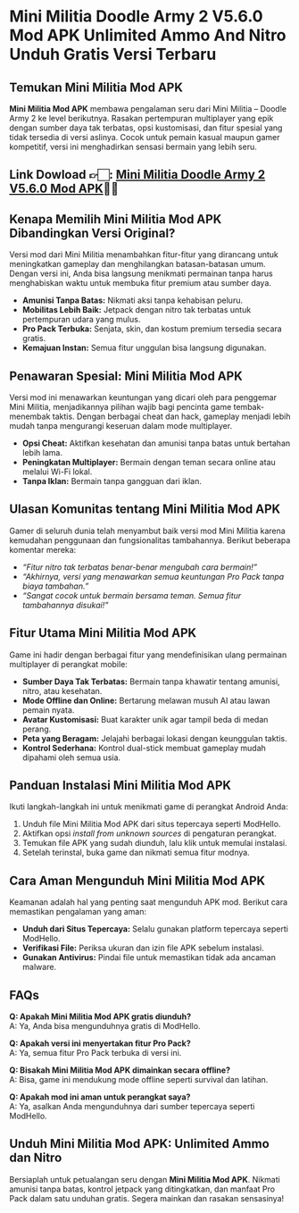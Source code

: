 # Mini Militia Doodle Army 2 V5.6.0 Mod APK Unlimited Ammo And Nitro Unduh Gratis Versi Terbaru

## Temukan Mini Militia Mod APK
**Mini Militia Mod APK** membawa pengalaman seru dari Mini Militia – Doodle Army 2 ke level berikutnya. Rasakan pertempuran multiplayer yang epik dengan sumber daya tak terbatas, opsi kustomisasi, dan fitur spesial yang tidak tersedia di versi aslinya. Cocok untuk pemain kasual maupun gamer kompetitif, versi ini menghadirkan sensasi bermain yang lebih seru.


## Link Dowload 👉🏻: [Mini Militia Doodle Army 2 V5.6.0 Mod APK](https://modhello.com/mini-militia/)👌🏻

## Kenapa Memilih Mini Militia Mod APK Dibandingkan Versi Original?
Versi mod dari Mini Militia menambahkan fitur-fitur yang dirancang untuk meningkatkan gameplay dan menghilangkan batasan-batasan umum. Dengan versi ini, Anda bisa langsung menikmati permainan tanpa harus menghabiskan waktu untuk membuka fitur premium atau sumber daya.

- **Amunisi Tanpa Batas:** Nikmati aksi tanpa kehabisan peluru.  
- **Mobilitas Lebih Baik:** Jetpack dengan nitro tak terbatas untuk pertempuran udara yang mulus.  
- **Pro Pack Terbuka:** Senjata, skin, dan kostum premium tersedia secara gratis.  
- **Kemajuan Instan:** Semua fitur unggulan bisa langsung digunakan.  

## Penawaran Spesial: Mini Militia Mod APK
Versi mod ini menawarkan keuntungan yang dicari oleh para penggemar Mini Militia, menjadikannya pilihan wajib bagi pencinta game tembak-menembak taktis. Dengan berbagai cheat dan hack, gameplay menjadi lebih mudah tanpa mengurangi keseruan dalam mode multiplayer.

- **Opsi Cheat:** Aktifkan kesehatan dan amunisi tanpa batas untuk bertahan lebih lama.  
- **Peningkatan Multiplayer:** Bermain dengan teman secara online atau melalui Wi-Fi lokal.  
- **Tanpa Iklan:** Bermain tanpa gangguan dari iklan.  

## Ulasan Komunitas tentang Mini Militia Mod APK
Gamer di seluruh dunia telah menyambut baik versi mod Mini Militia karena kemudahan penggunaan dan fungsionalitas tambahannya. Berikut beberapa komentar mereka:

- *“Fitur nitro tak terbatas benar-benar mengubah cara bermain!”*  
- *“Akhirnya, versi yang menawarkan semua keuntungan Pro Pack tanpa biaya tambahan.”*  
- *“Sangat cocok untuk bermain bersama teman. Semua fitur tambahannya disukai!”*  

## Fitur Utama Mini Militia Mod APK
Game ini hadir dengan berbagai fitur yang mendefinisikan ulang permainan multiplayer di perangkat mobile:

- **Sumber Daya Tak Terbatas:** Bermain tanpa khawatir tentang amunisi, nitro, atau kesehatan.  
- **Mode Offline dan Online:** Bertarung melawan musuh AI atau lawan pemain nyata.  
- **Avatar Kustomisasi:** Buat karakter unik agar tampil beda di medan perang.  
- **Peta yang Beragam:** Jelajahi berbagai lokasi dengan keunggulan taktis.  
- **Kontrol Sederhana:** Kontrol dual-stick membuat gameplay mudah dipahami oleh semua usia.  

## Panduan Instalasi Mini Militia Mod APK
Ikuti langkah-langkah ini untuk menikmati game di perangkat Android Anda:

1. Unduh file Mini Militia Mod APK dari situs tepercaya seperti ModHello.  
2. Aktifkan opsi *install from unknown sources* di pengaturan perangkat.  
3. Temukan file APK yang sudah diunduh, lalu klik untuk memulai instalasi.  
4. Setelah terinstal, buka game dan nikmati semua fitur modnya.  

## Cara Aman Mengunduh Mini Militia Mod APK
Keamanan adalah hal yang penting saat mengunduh APK mod. Berikut cara memastikan pengalaman yang aman:

- **Unduh dari Situs Tepercaya:** Selalu gunakan platform tepercaya seperti ModHello.  
- **Verifikasi File:** Periksa ukuran dan izin file APK sebelum instalasi.  
- **Gunakan Antivirus:** Pindai file untuk memastikan tidak ada ancaman malware.  

## FAQs
**Q: Apakah Mini Militia Mod APK gratis diunduh?**  
A: Ya, Anda bisa mengunduhnya gratis di ModHello.  

**Q: Apakah versi ini menyertakan fitur Pro Pack?**  
A: Ya, semua fitur Pro Pack terbuka di versi ini.  

**Q: Bisakah Mini Militia Mod APK dimainkan secara offline?**  
A: Bisa, game ini mendukung mode offline seperti survival dan latihan.  

**Q: Apakah mod ini aman untuk perangkat saya?**  
A: Ya, asalkan Anda mengunduhnya dari sumber tepercaya seperti ModHello.  

## Unduh Mini Militia Mod APK: Unlimited Ammo dan Nitro
Bersiaplah untuk petualangan seru dengan **Mini Militia Mod APK**. Nikmati amunisi tanpa batas, kontrol jetpack yang ditingkatkan, dan manfaat Pro Pack dalam satu unduhan gratis. Segera mainkan dan rasakan sensasinya!
